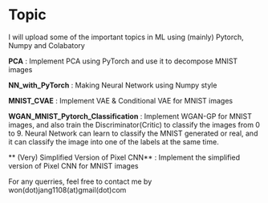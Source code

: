 # Topic
I will upload some of the important topics in ML using (mainly) Pytorch, Numpy and Colabatory

**PCA** :  Implement PCA using PyTorch and use it to decompose MNIST images <br/>

**NN_with_PyTorch** : Making Neural Network using Numpy style<br/>

**MNIST_CVAE** : Implement VAE & Conditional VAE for MNIST images<br/>

**WGAN_MNIST_Pytorch_Classification** : Implement WGAN-GP for MNIST images, and also train the Discriminator(Critic) to classify the images from 0 to 9. Neural Network can learn to classify the MNIST generated or real, and it can classify the image into one of the labels at the same time.

** (Very) Simplified Version of Pixel CNN** : Implement the simplified version of Pixel CNN for MNIST images

For any querries, feel free to contact me by won(dot)jang1108(at)gmail(dot)com
